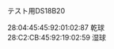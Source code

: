 
テスト用DS18B20

28:04:45:45:92:01:02:87 乾球                                                   
28:C2:CB:45:92:19:02:59 湿球
